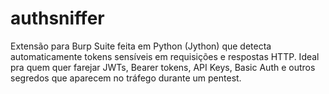 # authsniffer
Extensão para Burp Suite feita em Python (Jython) que detecta automaticamente tokens sensíveis em requisições e respostas HTTP.   Ideal pra quem quer farejar JWTs, Bearer tokens, API Keys, Basic Auth e outros segredos que aparecem no tráfego durante um pentest.
